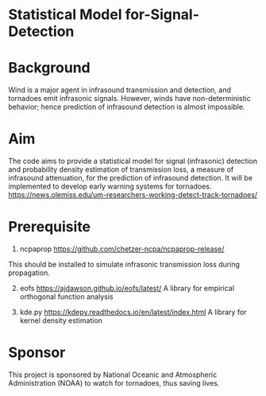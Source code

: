 **Statistical Model for-Signal-Detection**
==========================================

**Background** 
==================

Wind is a major agent in infrasound transmission and detection, and tornadoes emit infrasonic signals. However, winds have non-deterministic behavior; hence prediction of infrasound detection is almost impossible.


**Aim**
=========

The code aims to provide a statistical model for signal (infrasonic) detection and probability density estimation of transmission loss, a measure of infrasound attenuation, for the prediction of infrasound detection. It will be implemented to develop early warning systems for tornadoes. https://news.olemiss.edu/um-researchers-working-detect-track-tornadoes/

**Prerequisite**
====================
1. ncpaprop https://github.com/chetzer-ncpa/ncpaprop-release/

  This should be installed to simulate infrasonic transmission loss during propagation.

2. eofs https://ajdawson.github.io/eofs/latest/
  A library for empirical orthogonal function analysis
  
3. kde.py https://kdepy.readthedocs.io/en/latest/index.html
  A library for kernel density estimation

**Sponsor**
=============

This project is sponsored by National Oceanic and Atmospheric Administration (NOAA) to watch for tornadoes, thus saving lives.
